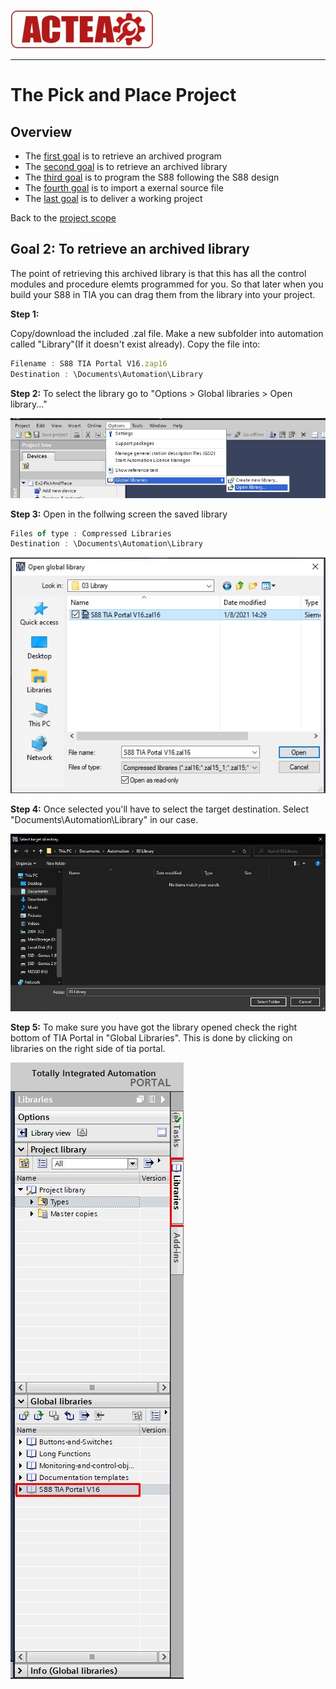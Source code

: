 
![ACTEA](../Logo_ACTEA_2.jpg)
_____________________________________
# The Pick and Place Project
## Overview
-   The [first goal](Ex02/Subchapter04_1.md) is to retrieve an archived program
-   The [second goal](Ex02/Subchapter04_2.md) is to retrieve an archived library
-   The [third goal](Ex02/Subchapter04_3.md) is to program the S88 following the S88 design
-   The [fourth goal](Ex02/Subchapter04_4.md) is to import a exernal source file
-   The [last goal](Ex02/Subchapter04_5.md) is to deliver a working project

Back to the [project scope](Ex02/Subchapter04.md)

## Goal 2: To retrieve an archived library

The point of retrieving this archived library is that this has all the control modules and procedure elemts programmed for you. So that later when you build your S88 in TIA you can drag them from the library into your project.

**Step 1:**

Copy/download the included .zal file. Make a new subfolder into automation called "Library"(If it doesn't exist already). Copy the file into:
```javascript
Filename : S88 TIA Portal V16.zap16
Destination : \Documents\Automation\Library
```

**Step 2:** To select the library go to "Options > Global libraries > Open library..." <p>
![Import Library](../Ex02/Images/ImportLibrary.jpg)

**Step 3:** Open in the follwing screen the saved library

```javascript
Files of type : Compressed Libraries
Destination : \Documents\Automation\Library
```
![Library Browser](../Ex02/Images/LibraryBrowser.jpg)

**Step 4:**  Once selected you'll have to select the target destination. Select "Documents\Automation\Library" in our case. <p>

![Library Destination](../Ex02/Images/LibraryDestination.jpg)

**Step 5:** To make sure you have got the library opened check the right bottom of TIA Portal in "Global Libraries". This is done by clicking on libraries on the right side of tia portal. <p>

![Tia Library](../Ex02/Images/TiaLibrary.jpg)
